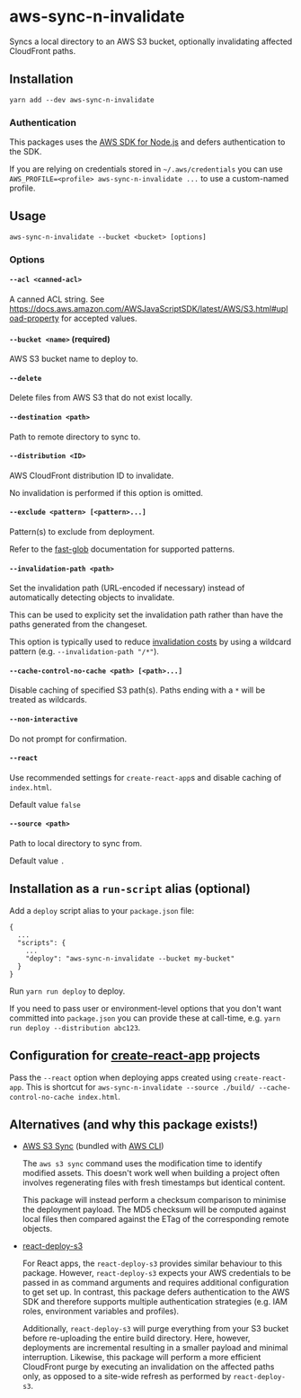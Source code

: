 # aws-sync-n-invalidate

Syncs a local directory to an AWS S3 bucket, optionally invalidating affected CloudFront paths.

## Installation

    yarn add --dev aws-sync-n-invalidate

### Authentication

This packages uses the [AWS SDK for Node.js](https://aws.amazon.com/sdk-for-node-js/) and defers authentication to the SDK.

If you are relying on credentials stored in `~/.aws/credentials` you can use `AWS_PROFILE=<profile> aws-sync-n-invalidate ...` to use a custom-named profile.

## Usage

    aws-sync-n-invalidate --bucket <bucket> [options]

### Options

#### `--acl <canned-acl>`

A canned ACL string. See https://docs.aws.amazon.com/AWSJavaScriptSDK/latest/AWS/S3.html#upload-property for accepted values.

#### `--bucket <name>` (required)

AWS S3 bucket name to deploy to.

#### `--delete`

Delete files from AWS S3 that do not exist locally.

#### `--destination <path>`

Path to remote directory to sync to.

#### `--distribution <ID>`

AWS CloudFront distribution ID to invalidate.

No invalidation is performed if this option is omitted.

#### `--exclude <pattern> [<pattern>...]`

Pattern(s) to exclude from deployment.

Refer to the [fast-glob](https://www.npmjs.com/package/fast-glob) documentation for supported patterns.

#### `--invalidation-path <path>`

Set the invalidation path (URL-encoded if necessary) instead of automatically detecting objects to invalidate.

This can be used to explicity set the invalidation path rather than have the paths generated from the changeset.

This option is typically used to reduce [invalidation costs](https://docs.aws.amazon.com/AmazonCloudFront/latest/DeveloperGuide/Invalidation.html#PayingForInvalidation) by using a wildcard pattern (e.g. `--invalidation-path "/*"`).

#### `--cache-control-no-cache <path> [<path>...]`

Disable caching of specified S3 path(s). Paths ending with a `*` will be treated as wildcards.

#### `--non-interactive`

Do not prompt for confirmation.

#### `--react`

Use recommended settings for `create-react-app`s and disable caching of `index.html`.

Default value `false`

#### `--source <path>`

Path to local directory to sync from.

Default value `.`

## Installation as a `run-script` alias (optional)

Add a `deploy` script alias to your `package.json` file:

    {
      ...
      "scripts": {
        ...
        "deploy": "aws-sync-n-invalidate --bucket my-bucket"
      }
    }

Run `yarn run deploy` to deploy.

If you need to pass user or environment-level options that you don't want committed into `package.json` you can provide these at call-time, e.g. `yarn run deploy --distribution abc123`.

## Configuration for [create-react-app](https://github.com/facebook/create-react-app) projects

Pass the `--react` option when deploying apps created using `create-react-app`. This is shortcut for `aws-sync-n-invalidate --source ./build/ --cache-control-no-cache index.html`.

## Alternatives (and why this package exists!)

* [AWS S3 Sync](https://docs.aws.amazon.com/cli/latest/reference/s3/sync.html) (bundled with [AWS CLI](https://aws.amazon.com/cli/))

  The `aws s3 sync` command uses the modification time to identify modified assets. This doesn't work well when building a project often involves regenerating files with fresh timestamps but identical content.

  This package will instead perform a checksum comparison to minimise the deployment payload. The MD5 checksum will be computed against local files then compared against the ETag of the corresponding remote objects.

* [react-deploy-s3](https://www.npmjs.com/package/react-deploy-s3)

  For React apps, the `react-deploy-s3` provides similar behaviour to this package. However, `react-deploy-s3` expects your AWS credentials to be passed in as command arguments and requires additional configuration to get set up. In contrast, this package defers authentication to the AWS SDK and therefore supports multiple authentication strategies (e.g. IAM roles, environment variables and profiles).

  Additionally, `react-deploy-s3` will purge everything from your S3 bucket before re-uploading the entire build directory. Here, however, deployments are incremental resulting in a smaller payload and minimal interruption. Likewise, this package will perform a more efficient CloudFront purge by executing an invalidation on the affected paths only, as opposed to a site-wide refresh as performed by `react-deploy-s3`.

